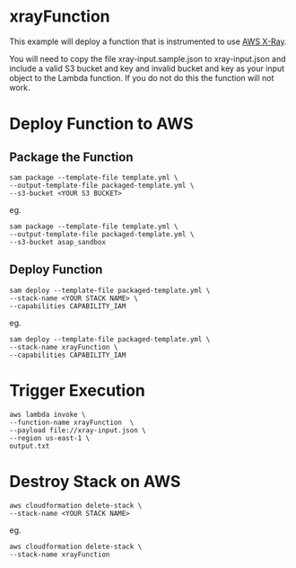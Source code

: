 # xrayFunction

This example will deploy a function that is instrumented to use [AWS X-Ray](https://aws.amazon.com/xray).

You will need to copy the file xray-input.sample.json to xray-input.json and include a valid S3 bucket and key and invalid bucket and key as your input object to the Lambda function.  If you do not do this the function will not work.

# Deploy Function to AWS

## Package the Function

```
sam package --template-file template.yml \
--output-template-file packaged-template.yml \
--s3-bucket <YOUR S3 BUCKET>
```

eg.

```
sam package --template-file template.yml \
--output-template-file packaged-template.yml \
--s3-bucket asap_sandbox
```

## Deploy Function

```
sam deploy --template-file packaged-template.yml \
--stack-name <YOUR STACK NAME> \
--capabilities CAPABILITY_IAM
```

eg.

```
sam deploy --template-file packaged-template.yml \
--stack-name xrayFunction \
--capabilities CAPABILITY_IAM
```

# Trigger Execution

```
aws lambda invoke \
--function-name xrayFunction  \
--payload file://xray-input.json \
--region us-east-1 \
output.txt
```

# Destroy Stack on AWS

```
aws cloudformation delete-stack \
--stack-name <YOUR STACK NAME>
```

eg.

```
aws cloudformation delete-stack \
--stack-name xrayFunction
```
